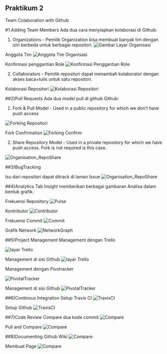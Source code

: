 ## Praktikum 2
Team Colaboration with Github

#1.Adding Team Members
Ada dua cara menyiapkan kolaborasi di Github:

1. Organizations - Pemilik Organization bisa membuat banyak tim dengan izin berbeda untuk berbagai repositori.
![Gambar Layar Organisasi](https://github.com/Hilman27/picutreRepo/blob/master/Media1/1_Orgnasization1.PNG?raw=true)

Anggota Tim
![Anggota Tim Organisasi](https://github.com/Hilman27/picutreRepo/blob/master/Media1/2_Orgnasization2.PNG?raw=true)

Konfirmasi penggantian Role
![Konfirmasi Penggantian Role](https://github.com/Hilman27/picutreRepo/blob/master/Media1/3_Orgnasization3.PNG?raw=true)


2. Collaborators - Pemilik repositori dapat menambah kolaborator dengan akses baca+tulis untuk satu repositori. 

Kolaborasi Repositori
![Kolaborasi Repositori](https://github.com/Hilman27/picutreRepo/blob/master/Media1/4_Colab1.PNG?raw=true)


##2)Pull Requests
Ada dua model pull di github Github:

1. Fork & Pull Model - Used in a public repository for which we don't have push access

![Forking Repositori](https://github.com/Hilman27/picutreRepo/blob/master/Media1/6_AfterFork.PNG?raw=true)

Fork Confirmation
![Forking Confirm](https://github.com/Hilman27/picutreRepo/blob/master/Media1/5_ForkExample.PNG?raw=true)


2. Share Repository Model - Used in a private repository for which we have push access. Fork is not required is this case.

![Organisation_RepoShare](https://github.com/Hilman27/picutreRepo/blob/master/Media1/6_1_OrganisationRepoShare.PNG?raw=true)


##3)BugTracking

Isu dari repositori dapat ditrack di laman Issue
![Organisation_RepoShare](https://github.com/Hilman27/picutreRepo/blob/master/Media1/7_BugTrackers.PNG?raw=true)

##4)Analytics
Tab Insight memberikan berbagai gambaran Analisa dalam bentuk grafik.

Frekuensi Repository
![Pulse](https://github.com/Hilman27/picutreRepo/blob/master/Media1/8_Analytics.PNG?raw=true)

Kontributor
![Contributor](https://github.com/Hilman27/picutreRepo/blob/master/Media1/9_Analytics.PNG?raw=true)

Frekuensi Commit
![Commit](https://github.com/Hilman27/picutreRepo/blob/master/Media1/10_Analytics.PNG?raw=true)

Grafik Network
![NetworkGraph](https://github.com/Hilman27/picutreRepo/blob/master/Media1/11_Analytics.PNG?raw=true)

##5)Project Management
Management dengan Trello

![layar Trello](https://github.com/Hilman27/picutreRepo/blob/master/Media1/19_GithubTrello.PNG?raw=true)

Management di sisi Github
![layar Trello](https://github.com/Hilman27/picutreRepo/blob/master/Media1/20_GithubTrello.PNG?raw=true)

Management dengan Pivotracker

![PivotalTracker](https://github.com/Hilman27/picutreRepo/blob/master/Media1/21_PivotalTracker.PNG?raw=true)

Management di sisi Github
![PivotalTracker](https://github.com/Hilman27/picutreRepo/blob/master/Media1/22_PivotalTracker.PNG?raw=true)

##6)Continous Integration
Setup Travis CI
![TravisCI](https://github.com/Hilman27/picutreRepo/blob/master/Media1/18_TravisCI.PNG?raw=true)

Setup Github
![TravisCI](https://github.com/Hilman27/picutreRepo/blob/master/Media1/17_TravisCI.PNG?raw=true)

##7)Code Review
Compare dua kode commit
![Compare](https://github.com/Hilman27/picutreRepo/blob/master/Media1/15_Compare.PNG?raw=true)

Pull and Compare
![Compare](https://github.com/Hilman27/picutreRepo/blob/master/Media1/16_Compare.PNG?raw=true)

##8)Documenting
Github Wiki
![Compare](https://github.com/Hilman27/picutreRepo/blob/master/Media1/14_Documenting2.PNG?raw=true)

Membuat Page
![Compare](https://github.com/Hilman27/picutreRepo/blob/master/Media1/13_Documenting1.PNG?raw=true)